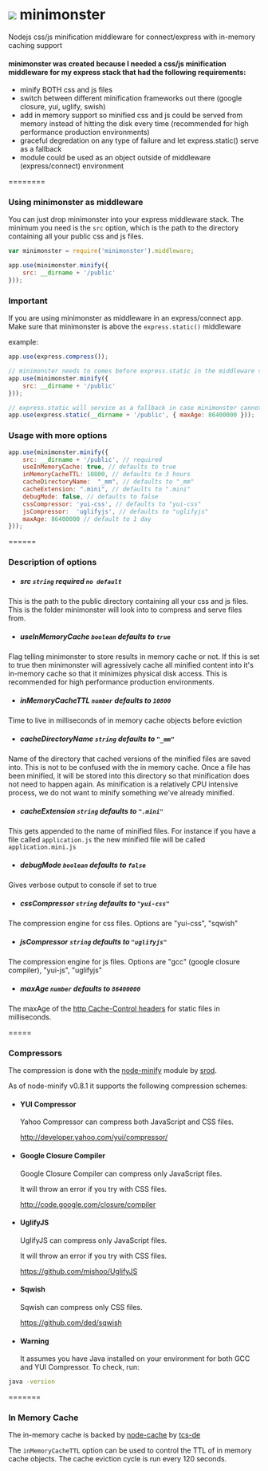 ![](https://s3.amazonaws.com/ksr/avatars/1968668/domo-kun.small.jpg?1336585346)  minimonster
===========

Nodejs css/js minification middleware for connect/express with in-memory caching support


#### minimonster was created because I needed a css/js minification middleware for my express stack that had the following requirements:

- minify BOTH css and js files
- switch between different minification frameworks out there (google closure, yui, uglify, swish)
- add in memory support so minified css and js could be served from memory instead of hitting the disk every time (recommended for high performance production environments)
- graceful degredation on any type of failure and let express.static() serve as a fallback
- module could be used as an object outside of middleware (express/connect) environment


========

### Using minimonster as middleware

You can just drop minimonster into your express middleware stack. The minimum you need is the ```src``` option, which is the path to the directory containing all your public css and js files.

```javascript
var minimonster = require('minimonster').middleware;

app.use(minimonster.minify({ 
    src: __dirname + '/public'
}));
```
### Important

If you are using minimonster as middleware in an express/connect app. Make sure that minimonster is above the ```express.static()``` middleware 

example:

```javascript
app.use(express.compress());

// minimonster needs to comes before express.static in the middleware stack or it will never work!!!
app.use(minimonster.minify({ 
    src: __dirname + '/public'
}));

// express.static will service as a fallback in case minimonster cannot serve the request for whatever reason
app.use(express.static(__dirname + '/public', { maxAge: 86400000 }));

```

### Usage with more options

```javascript
app.use(minimonster.minify({ 
    src: __dirname + '/public', // required
    useInMemoryCache: true, // defaults to true
    inMemoryCacheTTL: 10800, // defaults to 3 hours
    cacheDirectoryName:  "_mm", // defaults to "_mm"
    cacheExtension: ".mini", // defaults to ".mini"
    debugMode: false, // defaults to false
    cssCompressor: 'yui-css', // defaults to "yui-css"
    jsCompressor:  'uglifyjs', // defaults to "uglifyjs"
    maxAge: 86400000 // default to 1 day
}));
```

======

### Description of options

- ##### src ```string``` required ```no default```
This is the path to the public directory containing all your css and js files. This is the folder minimonster will look into to compress and serve files from.

- ##### useInMemoryCache ```boolean``` defaults to ```true```
Flag telling minimonster to store results in memory cache or not. If this is set to true then minimonster will agressively cache all minified content into it's in-memory cache so that it minimizes physical disk access. This is recommended for high performance production environments.

- ##### inMemoryCacheTTL ```number``` defaults to ```10800```
Time to live in milliseconds of in memory cache objects before eviction

- ##### cacheDirectoryName ```string``` defaults to ```"_mm"```
Name of the directory that cached versions of the minified files are saved into. This is not to be confused with the in memory cache. Once a file has been minified, it will be stored into this directory so that minification does not need to happen again. As minification is a relatively CPU intensive process, we do not want to minify something we've already minified.

- ##### cacheExtension ```string``` defaults to ```".mini"```
This gets appended to the name of minified files. For instance if you have a file called ```application.js``` the new minified file will be called ```application.mini.js```

- ##### debugMode ```boolean``` defaults to ```false```
Gives verbose output to console if set to true

- ##### cssCompressor ```string``` defaults to ```"yui-css"```
The compression engine for css files. Options are "yui-css", "sqwish"

- ##### jsCompressor ```string``` defaults to ```"uglifyjs"```
The compression engine for js files. Options are "gcc" (google closure compiler), "yui-js", "uglifyjs"

- ##### maxAge ```number``` defaults to ```86400000```
The maxAge of the [http Cache-Control headers](http://www.w3.org/Protocols/rfc2616/rfc2616-sec14.html) for static files in milliseconds.


=====

### Compressors

The compression is done with the [node-minify](https://github.com/srod/node-minify) module by [srod](https://github.com/srod).

As of node-minify v0.8.1 it supports the following compression schemes:


- #### YUI Compressor

  Yahoo Compressor can compress both JavaScript and CSS files.

  http://developer.yahoo.com/yui/compressor/

- #### Google Closure Compiler

  Google Closure Compiler can compress only JavaScript files.

  It will throw an error if you try with CSS files.

  http://code.google.com/closure/compiler

- #### UglifyJS

  UglifyJS can compress only JavaScript files.

  It will throw an error if you try with CSS files.

  https://github.com/mishoo/UglifyJS

- #### Sqwish

  Sqwish can compress only CSS files.

  https://github.com/ded/sqwish

- #### Warning

  It assumes you have Java installed on your environment for both GCC and YUI Compressor. To check, run:

```bash
java -version
```


=======

### In Memory Cache

The in-memory cache is backed by [node-cache](https://github.com/tcs-de/nodecache) by [tcs-de](https://github.com/tcs-de)

The ```inMemoryCacheTTL``` option can be used to control the TTL of in memory cache objects. The cache eviction cycle is run every 120 seconds.

